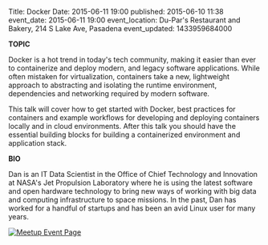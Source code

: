 Title: Docker
Date: 2015-06-11 19:00
published: 2015-06-10 11:38
event_date: 2015-06-11 19:00
event_location: Du-Par's Restaurant and Bakery, 214 S Lake Ave, Pasadena
event_updated: 1433959684000

**TOPIC**

Docker is a hot trend in today's tech community, making it easier than ever to
containerize and deploy modern, and legacy software applications.  While often
mistaken for virtualization, containers take a new, lightweight approach to
abstracting and isolating the runtime environment, dependencies and networking
required by modern software.

  
This talk will cover how to get started with Docker, best practices for
containers and example workflows for developing and deploying containers
locally and in cloud environments. After this talk you should have the
essential building blocks for building a containerized environment and
application stack.

**BIO**
  
Dan is an IT Data Scientist in the Office of Chief Technology and Innovation
at NASA's Jet Propulsion Laboratory where he is using the latest software and
open hardware technology to bring new ways of working with big data and
computing infrastructure to space missions. In the past, Dan has worked for a
handful of startups and has been an avid Linux user for many years.

[ ![Meetup Event Page]({filename}/images/meetup_logo_45.png) ](https://www.meetup.com/SGVTech/events/221830022/)
